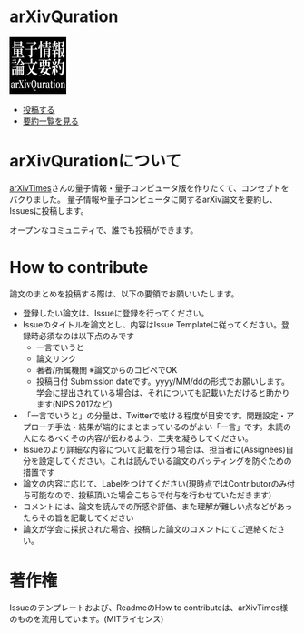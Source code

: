 # arXivQuration
<img src="icon.png" width="100" height="100">

- [投稿する](https://github.com/arXivQuration/arXivQuration/issues/new?assignees=&labels=&template=Article-Template.md&title=)
- [要約一覧を見る](https://github.com/arXivQuration/arXivQuration/issues)



# arXivQurationについて

[arXivTimes](https://github.com/arXivTimes/arXivTimes)さんの量子情報・量子コンピュータ版を作りたくて、コンセプトをパクりました。
量子情報や量子コンピュータに関するarXiv論文を要約し、Issuesに投稿します。

オープンなコミュニティで、誰でも投稿ができます。

# How to contribute

論文のまとめを投稿する際は、以下の要領でお願いいたします。

* 登録したい論文は、Issueに登録を行ってください。
* Issueのタイトルを論文とし、内容はIssue Templateに従ってください。登録時必須なのは以下点のみです
  * 一言でいうと
  * 論文リンク
  * 著者/所属機関 ※論文からのコピペでOK
  * 投稿日付 Submission dateです。yyyy/MM/ddの形式でお願いします。学会に提出されている場合は、それについても記載いただけると助かります(NIPS 2017など)
* 「一言でいうと」の分量は、Twitterで呟ける程度が目安です。問題設定・アプローチ手法・結果が端的にまとまっているのがよい「一言」です。未読の人になるべくその内容が伝わるよう、工夫を凝らしてください。
* Issueのより詳細な内容について記載を行う場合は、担当者に(Assignees)自分を設定してください。これは読んでいる論文のバッティングを防ぐための措置です
* 論文の内容に応じて、Labelをつけてください(現時点ではContributorのみ付与可能なので、投稿頂いた場合こちらで付与を行わせていただきます)
* コメントには、論文を読んでの所感や評価、また理解が難しい点などがあったらその旨を記載してください
* 論文が学会に採択された場合、投稿した論文のコメントにてご連絡ください。

# 著作権
Issueのテンプレートおよび、ReadmeのHow to contributeは、arXivTimes様のものを流用しています。(MITライセンス)
